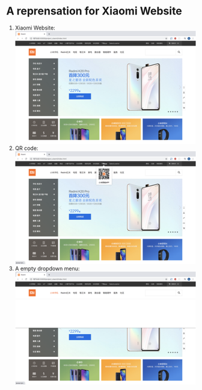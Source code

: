 # A reprensation for Xiaomi Website
1. Xiaomi Website: 
![image](https://github.com/SaoriKaku/HTML-CSS/blob/master/screenshot/xiaomi1.png)
2. QR code:
![image](https://github.com/SaoriKaku/HTML-CSS/blob/master/screenshot/xiaomi2.png)
3. A empty dropdown menu: 
![image](https://github.com/SaoriKaku/HTML-CSS/blob/master/screenshot/xiaomi3.png)
